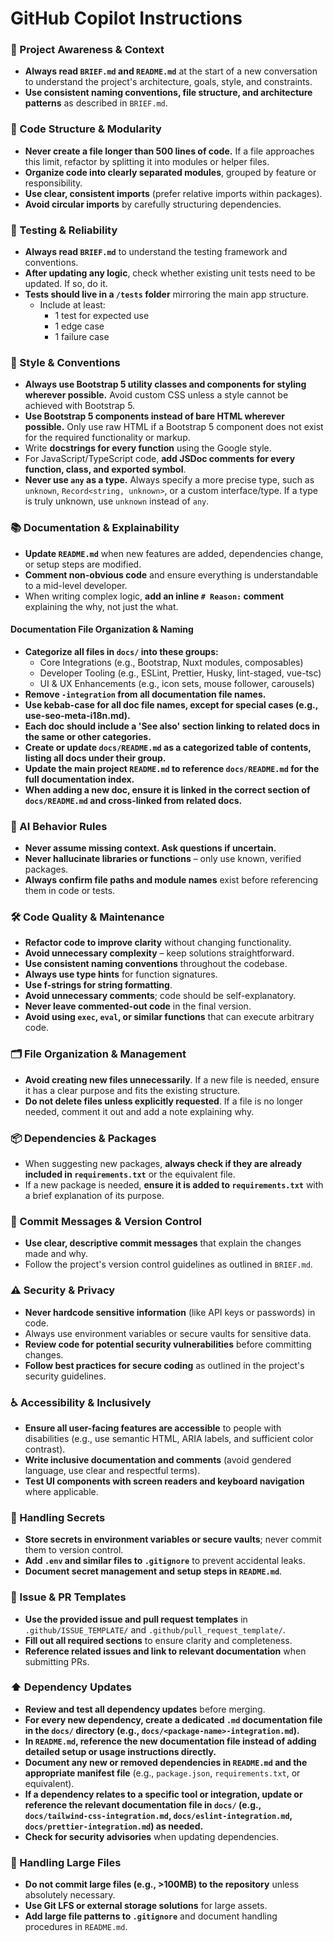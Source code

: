 # GitHub Copilot Instructions

### 🔄 Project Awareness & Context

- **Always read `BRIEF.md` and `README.md`** at the start of a new conversation to understand the project's architecture, goals, style, and constraints.
- **Use consistent naming conventions, file structure, and architecture patterns** as described in `BRIEF.md`.

### 🧱 Code Structure & Modularity

- **Never create a file longer than 500 lines of code.** If a file approaches this limit, refactor by splitting it into modules or helper files.
- **Organize code into clearly separated modules**, grouped by feature or responsibility.
- **Use clear, consistent imports** (prefer relative imports within packages).
- **Avoid circular imports** by carefully structuring dependencies.

### 🧪 Testing & Reliability

- **Always read `BRIEF.md`** to understand the testing framework and conventions.
- **After updating any logic**, check whether existing unit tests need to be updated. If so, do it.
- **Tests should live in a `/tests` folder** mirroring the main app structure.
  - Include at least:
    - 1 test for expected use
    - 1 edge case
    - 1 failure case

### 📎 Style & Conventions

- **Always use Bootstrap 5 utility classes and components for styling wherever possible.** Avoid custom CSS unless a style cannot be achieved with Bootstrap 5.
- **Use Bootstrap 5 components instead of bare HTML wherever possible.** Only use raw HTML if a Bootstrap 5 component does not exist for the required functionality or markup.
- Write **docstrings for every function** using the Google style.
- For JavaScript/TypeScript code, **add JSDoc comments for every function, class, and exported symbol**.
- **Never use `any` as a type.** Always specify a more precise type, such as `unknown`, `Record<string, unknown>`, or a custom interface/type. If a type is truly unknown, use `unknown` instead of `any`.

### 📚 Documentation & Explainability

- **Update `README.md`** when new features are added, dependencies change, or setup steps are modified.
- **Comment non-obvious code** and ensure everything is understandable to a mid-level developer.
- When writing complex logic, **add an inline `# Reason:` comment** explaining the why, not just the what.

#### Documentation File Organization & Naming

- **Categorize all files in `docs/` into these groups:**
  - Core Integrations (e.g., Bootstrap, Nuxt modules, composables)
  - Developer Tooling (e.g., ESLint, Prettier, Husky, lint-staged, vue-tsc)
  - UI & UX Enhancements (e.g., icon sets, mouse follower, carousels)
- **Remove `-integration` from all documentation file names.**
- **Use kebab-case for all doc file names, except for special cases (e.g., use-seo-meta-i18n.md).**
- **Each doc should include a 'See also' section linking to related docs in the same or other categories.**
- **Create or update `docs/README.md` as a categorized table of contents, listing all docs under their group.**
- **Update the main project `README.md` to reference `docs/README.md` for the full documentation index.**
- **When adding a new doc, ensure it is linked in the correct section of `docs/README.md` and cross-linked from related docs.**

### 🧠 AI Behavior Rules

- **Never assume missing context. Ask questions if uncertain.**
- **Never hallucinate libraries or functions** – only use known, verified packages.
- **Always confirm file paths and module names** exist before referencing them in code or tests.

### 🛠️ Code Quality & Maintenance

- **Refactor code to improve clarity** without changing functionality.
- **Avoid unnecessary complexity** – keep solutions straightforward.
- **Use consistent naming conventions** throughout the codebase.
- **Always use type hints** for function signatures.
- **Use f-strings for string formatting**.
- **Avoid unnecessary comments**; code should be self-explanatory.
- **Never leave commented-out code** in the final version.
- **Avoid using `exec`, `eval`, or similar functions** that can execute arbitrary code.

### 🗂️ File Organization & Management

- **Avoid creating new files unnecessarily**. If a new file is needed, ensure it has a clear purpose and fits the existing structure.
- **Do not delete files unless explicitly requested**. If a file is no longer needed, comment it out and add a note explaining why.

### 📦 Dependencies & Packages

- When suggesting new packages, **always check if they are already included in `requirements.txt`** or the equivalent file.
- If a new package is needed, **ensure it is added to `requirements.txt`** with a brief explanation of its purpose.

### 📝 Commit Messages & Version Control

- **Use clear, descriptive commit messages** that explain the changes made and why.
- Follow the project's version control guidelines as outlined in `BRIEF.md`.

### ⚠️ Security & Privacy

- **Never hardcode sensitive information** (like API keys or passwords) in code.
- Always use environment variables or secure vaults for sensitive data.
- **Review code for potential security vulnerabilities** before committing changes.
- **Follow best practices for secure coding** as outlined in the project's security guidelines.

### ♿ Accessibility & Inclusively

- **Ensure all user-facing features are accessible** to people with disabilities (e.g., use semantic HTML, ARIA labels, and sufficient color contrast).
- **Write inclusive documentation and comments** (avoid gendered language, use clear and respectful terms).
- **Test UI components with screen readers and keyboard navigation** where applicable.

### 🔑 Handling Secrets

- **Store secrets in environment variables or secure vaults**; never commit them to version control.
- **Add `.env` and similar files to `.gitignore`** to prevent accidental leaks.
- **Document secret management and setup steps in `README.md`**.

### 📝 Issue & PR Templates

- **Use the provided issue and pull request templates** in `.github/ISSUE_TEMPLATE/` and `.github/pull_request_template/`.
- **Fill out all required sections** to ensure clarity and completeness.
- **Reference related issues and link to relevant documentation** when submitting PRs.

### ⬆️ Dependency Updates

- **Review and test all dependency updates** before merging.
- **For every new dependency, create a dedicated `.md` documentation file in the `docs/` directory (e.g., `docs/<package-name>-integration.md`).**
- **In `README.md`, reference the new documentation file instead of adding detailed setup or usage instructions directly.**
- **Document any new or removed dependencies in `README.md` and the appropriate manifest file** (e.g., `package.json`, `requirements.txt`, or equivalent).
- **If a dependency relates to a specific tool or integration, update or reference the relevant documentation file in `docs/` (e.g., `docs/tailwind-css-integration.md`, `docs/eslint-integration.md`, `docs/prettier-integration.md`) as needed.**
- **Check for security advisories** when updating dependencies.

### 📁 Handling Large Files

- **Do not commit large files (e.g., >100MB) to the repository** unless absolutely necessary.
- **Use Git LFS or external storage solutions** for large assets.
- **Add large file patterns to `.gitignore`** and document handling procedures in `README.md`.
